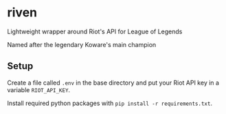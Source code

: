 # riven

Lightweight wrapper around Riot's API for League of Legends

Named after the legendary Koware's main champion

## Setup

Create a file called `.env` in the base directory and put your Riot API key in a variable `RIOT_API_KEY`.

Install required python packages with `pip install -r requirements.txt`.
